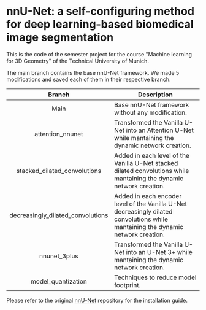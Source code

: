 # nnU-Net: a self-configuring method for deep learning-based biomedical image segmentation
This is the code of the semester project for the course "Machine learning for 3D Geometry" of the Technical University of Munich.

The main branch contains the base nnU-Net framework. We made 5 modifications and saved each of them in their respective branch.

| Branch        | Description           |
| :-------------: |------| 
| Main      | Base nnU-Net framework without any modification. | 
| attention_nnunet      | Transformed the Vanilla U-Net into an Attention U-Net while mantaining the dynamic network creation. | 
| stacked_dilated_convolutions      | Added in each level of the Vanilla U-Net stacked dilated convolutions while mantaining the dynamic network creation.      |  
| decreasingly_dilated_convolutions      | Added in each encoder level of the Vanilla U-Net decreasingly dilated convolutions while mantaining the dynamic network creation.      |  
| nnunet_3plus | Transformed the Vanilla U-Net into an U-Net 3+ while mantaining the dynamic network creation.      |  
| model_quantization |Techniques to reduce model footprint.|  

Please refer to the original [nnU-Net](https://github.com/MIC-DKFZ/nnUNet) repository for the installation guide.

